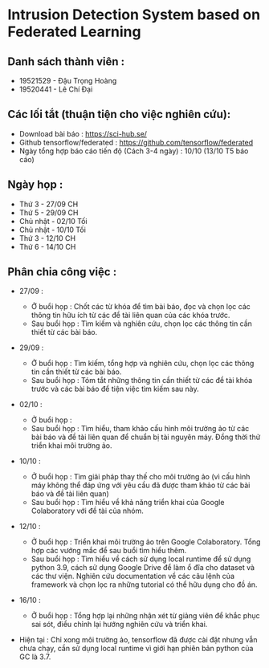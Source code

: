 # Intrusion Detection System based on Federated Learning
## Danh sách thành viên :
- 19521529 - Đậu Trọng Hoàng
- 19520441 - Lê Chí Đại


## Các lối tắt (thuận tiện cho việc nghiên cứu):
- Download bài báo : https://sci-hub.se/
- Github tensorflow/federated : https://github.com/tensorflow/federated
- Ngày tổng hợp báo cáo tiến độ (Cách 3-4 ngày) : 10/10 (13/10 T5 báo cáo)


## Ngày họp :
- Thứ 3 - 27/09 CH
- Thứ 5 - 29/09 CH
- Chủ nhật - 02/10 Tối
- Chủ nhật - 10/10 Tối
- Thứ 3 - 12/10 CH
- Thứ 6 - 14/10 CH

## Phân chia công việc :
- 27/09 : 
  - Ở buổi họp : Chốt các từ khóa để tìm bài báo, đọc và chọn lọc các thông tin hữu ích từ các đề tài liên quan của các khóa trước.
  - Sau buổi họp : Tìm kiếm và nghiên cứu, chọn lọc các thông tin cần thiết từ các bài báo.
- 29/09 : 
  - Ở buổi họp : Tìm kiếm, tổng hợp và nghiên cứu, chọn lọc các thông tin cần thiết từ các bài báo.
  - Sau buổi họp : Tóm tắt những thông tin cần thiết từ các đề tài khóa trước và các bài báo để tiện việc tìm kiếm sau này. 
- 02/10 :
  - Ở buổi họp : 
  - Sau buổi họp : Tìm hiểu, tham khảo cấu hình môi trường ảo từ các bài báo và đề tài liên quan để chuẩn bị tài nguyên máy. Đồng thời thử triển khai môi trường ảo.
- 10/10 :
  - Ở buổi họp : Tìm giải pháp thay thế cho môi trường ảo (vì cấu hình máy không thể đáp ứng với yêu cầu đã được tham khảo từ các bài báo và đề tài liên quan)
  - Sau buổi họp : Tìm hiểu về khả năng triển khai của Google Colaboratory với đề tài của nhóm.
- 12/10 :
  - Ở buổi họp : Triển khai môi trường ảo trên Google Colaboratory. Tổng hợp các vướng mắc để sau buổi tìm hiểu thêm.
  - Sau buổi họp : Tìm hiểu về cách sử dụng local runtime để sử dụng python 3.9, cách sử dụng Google Drive để làm ổ đĩa cho dataset và các thư viện.
                   Nghiên cứu documentation về các câu lệnh của framework và chọn lọc ra những tutorial có thể hữu dụng cho đồ án.
- 16/10 :
  - Ở buổi họp : Tổng hợp lại những nhận xét từ giảng viên để khắc phục sai sót, điều chỉnh lại hướng nghiên cứu và triển khai. 

- Hiện tại : Chỉ xong môi trường ảo, tensorflow đã được cài đặt nhưng vẫn chưa chạy, cần sử dụng local runtime vì giới hạn phiên bản python của GC là 3.7.

